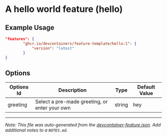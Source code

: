 
# A hello world feature (hello)



## Example Usage

```json
"features": {
        "ghcr.io/devcontainers/feature-template/hello:1": {
            "version": "latest"
        }
}
```

## Options

| Options Id | Description | Type | Default Value |
|-----|-----|-----|-----|
| greeting | Select a pre-made greeting, or enter your own | string | hey |



---

_Note: This file was auto-generated from the [devcontainer-feature.json](https://github.com/devcontainers/feature-template/blob/main/src/hello/devcontainer-feature.json).  Add additional notes to a `NOTES.md`._
